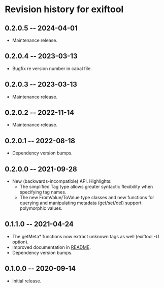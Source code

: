 # Revision history for exiftool

## 0.2.0.5 -- 2024-04-01

* Maintenance release.

## 0.2.0.4 -- 2023-03-13

* Bugfix re version number in cabal file.

## 0.2.0.3 -- 2023-03-13

* Maintenance release.

## 0.2.0.2 -- 2022-11-14

* Maintenance release.

## 0.2.0.1 -- 2022-08-18

* Dependency version bumps.

## 0.2.0.0 -- 2021-09-28

* New (backwards-incompatible) API. Highlights:
  * The simplified Tag type allows greater syntactic flexibility when specifying
    tag names.
  * The new FromValue/ToValue type classes and new functions for querying and
    manipulating metadata (get/set/del) support polymorphic values.

## 0.1.1.0 -- 2021-04-24

* The getMeta* functions now extract unknown tags as well (exiftool -U option).
* Improved documentation in [README](README.md).
* Dependency version bumps.

## 0.1.0.0 -- 2020-09-14

* Initial release.
